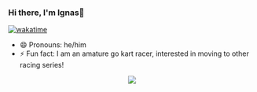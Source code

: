 ### Hi there, I'm Ignas👋
[![wakatime](https://wakatime.com/badge/user/018dd941-4f9f-4c0f-a1f6-141dbff5018c.svg)](https://wakatime.com/@018dd941-4f9f-4c0f-a1f6-141dbff5018c)
- 😄 Pronouns: he/him
- ⚡ Fun fact: I am an amature go kart racer, interested in moving to other racing series!

<p align="center">
  <a href="https://skillicons.dev">
    <img src="https://skillicons.dev/icons?i=github,js,java,c,css,discord,html,react" />
  </a>
</p>
